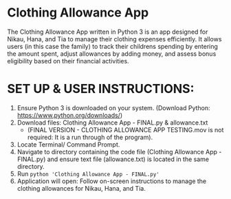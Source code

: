 # Clothing Allowance App

The Clothing Allowance App written in Python 3 is an app designed for Nikau, Hana, and Tia to manage their clothing expenses efficiently. It allows users (in this case the family) to track their childrens spending by entering the amount spent, adjust allowances by adding money, and assess bonus eligibility based on their financial activities.

# SET UP & USER INSTRUCTIONS:
1. Ensure Python 3 is downloaded on your system. (Download Python: https://www.python.org/downloads/)
2. Download files: Clothing Allowance App - FINAL.py & allowance.txt 
   - (FINAL VERSION - CLOTHING ALLOWANCE APP TESTING.mov is not required: It is a run through of the program).
3. Locate Terminal/ Command Prompt.
4. Navigate to directory containing the code file (Clothing Allowance App - FINAL.py) and ensure text file (allowance.txt) is located in the same directory.
5. Run ```python 'Clothing Allowance App - FINAL.py'```
6. Application will open: Follow on-screen instructions to manage the clothing allowances for Nikau, Hana, and Tia.
